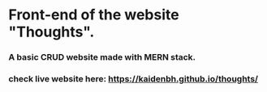 # Front-end of the website "Thoughts". 
### A basic CRUD website made with MERN stack. 
### check live website here: https://kaidenbh.github.io/thoughts/
